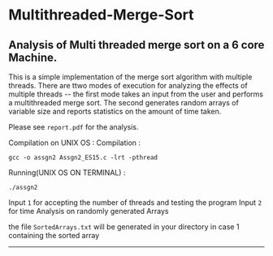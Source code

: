 # Multithreaded-Merge-Sort
## Analysis of Multi threaded merge sort on a 6 core Machine.

This is a simple implementation of the merge sort algorithm with multiple threads.
There are ttwo modes of execution for analyzing the effects of multiple threads -- the first mode takes an input from the user and performs a multithreaded merge sort. The second generates random arrays of variable size and reports statistics on the amount of time taken.

Please see `report.pdf` for the analysis.

Compilation on UNIX OS : 
Compilation : 
```
gcc -o assgn2 Assgn2_ES15.c -lrt -pthread
```

Running(UNIX OS ON TERMINAL) : 
```
./assgn2
```
Input `1` for accepting the number of threads and testing the program 
Input `2` for time Analysis on randomly generated Arrays

the file `SortedArrays.txt` will be generated in your directory in case 1 containing the sorted array

---
